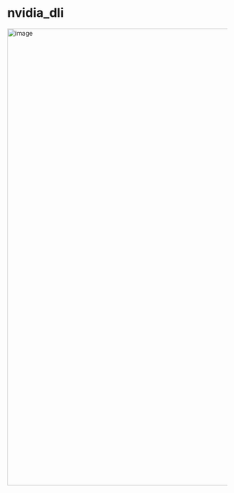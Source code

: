 # nvidia_dli
<img width="1200" height="1044" alt="image" src="https://github.com/user-attachments/assets/744bd381-1c86-4299-acbb-417e61b0e02f" />

